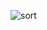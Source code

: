 ![sort](https://user-images.githubusercontent.com/71713194/149691913-51732002-fa50-4ff7-b407-8a5a0fcd70b0.gif)
